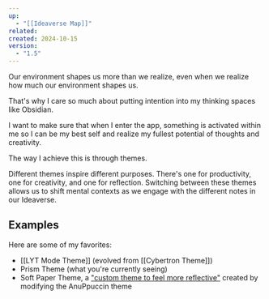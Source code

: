 ```yaml
---
up:
  - "[[Ideaverse Map]]"
related: 
created: 2024-10-15
version:
  - "1.5"
---
```


Our environment shapes us more than we realize, even when we realize how much our environment shapes us.

That's why I care so much about putting intention into my thinking spaces like Obsidian.

I want to make sure that when I enter the app, something is activated within me so I can be my best self and realize my fullest potential of thoughts and creativity.

The way I achieve this is through themes.

Different themes inspire different purposes. There's one for productivity, one for creativity, and one for reflection. Switching between these themes allows us to shift mental contexts as we engage with the different notes in our Ideaverse.

## Examples
Here are some of my favorites:
- [[LYT Mode Theme]]  (evolved from [[Cybertron Theme]])
- Prism Theme (what you're currently seeing)
- Soft Paper Theme, a ["custom theme to feel more reflective"](https://www.youtube.com/watch?v=lUZjpIhYOEw) created by modifying the AnuPpuccin theme
